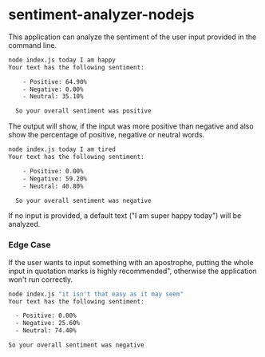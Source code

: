 # sentiment-analyzer-nodejs

This application can analyze the sentiment of the user input provided in the command line.
```bash
node index.js today I am happy 
Your text has the following sentiment:

    - Positive: 64.90%
    - Negative: 0.00%
    - Neutral: 35.10%

  So your overall sentiment was positive
```
The output will show, if the input was more positive than negative and also show the percentage of positive, negative or neutral words.

```bash
node index.js today I am tired
Your text has the following sentiment:

    - Positive: 0.00%
    - Negative: 59.20%
    - Neutral: 40.80%

  So your overall sentiment was negative
  ```
  If no input is provided, a default text ("I am super happy today") will be analyzed.
  
  
  ### Edge Case
  If the user wants to input something with an apostrophe, putting the whole input in quotation marks is highly recommended", otherwise the application won't run correctly.
  
  ```bash
  node index.js "it isn't that easy as it may seem"
Your text has the following sentiment:

    - Positive: 0.00%
    - Negative: 25.60%
    - Neutral: 74.40%

  So your overall sentiment was negative
  ```
